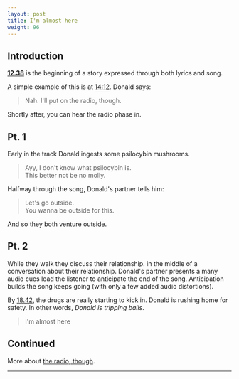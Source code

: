 ```yaml
---
layout: post
title: I'm almost here
weight: 96
---
```


## Introduction

[**12.38**](https://youtu.be/gezFLhUznSk?t=758) is the beginning of a story expressed through both lyrics and song.

A simple example of this is at [14:12](https://www.youtube.com/watch?t=852&v=gezFLhUznSk). Donald says:

> Nah. I'll put on the radio, though.

Shortly after, you can hear the radio phase in.

## Pt. 1

Early in the track Donald ingests some psilocybin mushrooms.

> Ayy, I don't know what psilocybin is.<br>
> This better not be no molly.

Halfway through the song, Donald's partner tells him:

> Let's go outside.<br>
> You wanna be outside for this.

And so they both venture outside.

## Pt. 2

While they walk they discuss their relationship.  in the middle of a conversation about their relationship. Donald's partner presents a many audio cues lead the listener to anticipate the end of the song. Anticipation builds  the song keeps going (with only a few added audio distortions).

By [18.42](https://youtu.be/gezFLhUznSk?t=1122), the drugs are really starting to kick in. Donald is rushing home for safety. In other words, _Donald is tripping balls_.

> I'm almost here

## Continued

More about [the radio, though](https://0x213F.com).

---
